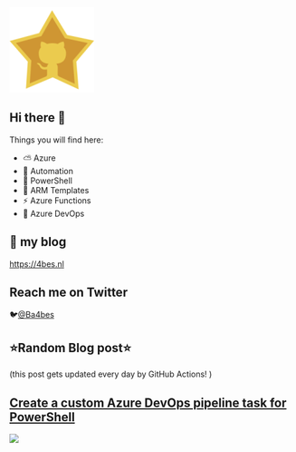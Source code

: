 ![Github Star](Assets/github-stars-logo_Color.png)

## Hi there 👋

Things you will find here:
- ⛅ Azure
- 🚗 Automation
- 🐚 PowerShell
- 💪 ARM Templates
- ⚡ Azure Functions
- 🚀 Azure DevOps


## 📝 my blog
<https://4bes.nl>

## Reach me on Twitter
🐦[@Ba4bes](https://twitter.com/Ba4bes)

<!---
- 🔭 I’m currently working on ...
- 🌱 I’m currently learning ...
- 👯 I’m looking to collaborate on ...
- 🤔 I’m looking for help with ...
- 💬 Ask me about ...
- 📫 How to reach me: ...
- 😄 Pronouns: ...
- ⚡ Fun fact: I have a standard poodle 🐩

-->

## ⭐Random Blog post⭐

(this post gets updated every day by GitHub Actions! )

<!-- Link -->
## [Create a custom Azure DevOps pipeline task for PowerShell](https://4bes.nl/2021/02/21/create-a-custom-azure-devops-powershell-task/?utm_source=rss&utm_medium=rss&utm_campaign=create-a-custom-azure-devops-powershell-task)

<a href="https://4bes.nl/2021/02/21/create-a-custom-azure-devops-powershell-task/?utm_source=rss&utm_medium=rss&utm_campaign=create-a-custom-azure-devops-powershell-task"><img src="https://4bes.nl/wp-content/uploads/2021/02/AzDoTasktn.png" height="250px"></a>

